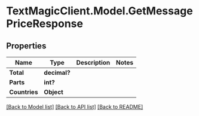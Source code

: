 # TextMagicClient.Model.GetMessagePriceResponse
## Properties

Name | Type | Description | Notes
------------ | ------------- | ------------- | -------------
**Total** | **decimal?** |  | 
**Parts** | **int?** |  | 
**Countries** | **Object** |  | 

[[Back to Model list]](../README.md#documentation-for-models) [[Back to API list]](../README.md#documentation-for-api-endpoints) [[Back to README]](../README.md)

